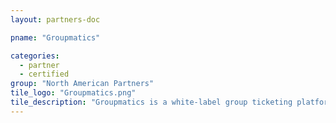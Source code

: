 ```yaml
---
layout: partners-doc

pname: "Groupmatics"

categories: 
  - partner
  - certified
group: "North American Partners"
tile_logo: "Groupmatics.png"
tile_description: "Groupmatics is a white-label group ticketing platform used by professional sports teams and other public event organizations to manage group sales, collect event attendee data and uncover hidden revenue."
---
```

